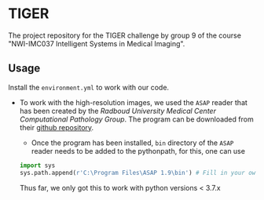 # TIGER
The project repository for the TIGER challenge by group 9 of the course "NWI-IMC037 Intelligent Systems in Medical Imaging".

## Usage
Install the `environment.yml` to work with our code.

* To work with the high-resolution images, we used the `ASAP` reader that has been created by the _Radboud University Medical Center Computational Pathology Group_. The program can be downloaded from their [github repository](https://github.com/computationalpathologygroup/ASAP/releases).
  * Once the program has been installed, `bin` directory of the `ASAP` reader needs to be added to the pythonpath, for this, one can use <br>
  ```python
  import sys
  sys.path.append(r'C:\Program Files\ASAP 1.9\bin') # Fill in your own path here
  ```

  Thus far, we only got this to work with python versions < 3.7.x

